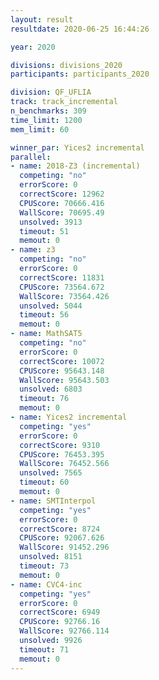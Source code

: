 ```yaml
---
layout: result
resultdate: 2020-06-25 16:44:26

year: 2020

divisions: divisions_2020
participants: participants_2020

division: QF_UFLIA
track: track_incremental
n_benchmarks: 309
time_limit: 1200
mem_limit: 60

winner_par: Yices2 incremental
parallel:
- name: 2018-Z3 (incremental)
  competing: "no"
  errorScore: 0
  correctScore: 12962
  CPUScore: 70666.416
  WallScore: 70695.49
  unsolved: 3913
  timeout: 51
  memout: 0
- name: z3
  competing: "no"
  errorScore: 0
  correctScore: 11831
  CPUScore: 73564.672
  WallScore: 73564.426
  unsolved: 5044
  timeout: 56
  memout: 0
- name: MathSAT5
  competing: "no"
  errorScore: 0
  correctScore: 10072
  CPUScore: 95643.148
  WallScore: 95643.503
  unsolved: 6803
  timeout: 76
  memout: 0
- name: Yices2 incremental
  competing: "yes"
  errorScore: 0
  correctScore: 9310
  CPUScore: 76453.395
  WallScore: 76452.566
  unsolved: 7565
  timeout: 60
  memout: 0
- name: SMTInterpol
  competing: "yes"
  errorScore: 0
  correctScore: 8724
  CPUScore: 92067.626
  WallScore: 91452.296
  unsolved: 8151
  timeout: 73
  memout: 0
- name: CVC4-inc
  competing: "yes"
  errorScore: 0
  correctScore: 6949
  CPUScore: 92766.16
  WallScore: 92766.114
  unsolved: 9926
  timeout: 71
  memout: 0
---
```


